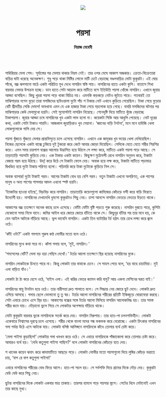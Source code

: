 <div align=center>
<img src=https://images.prothomalo.com/prothomalo-bangla/2021-01/1d75151c-eff9-4e9f-ac28-aebc4618d00f/palo_bangla_og.png />
<br><br>
<h1>পয়সা</h1> 
<h4>নিয়াজ মেহেদী</h4>
<br><br>
</div>

শাউরিয়ার মেলা শেষ। সূর্যাস্তের পর মেলায় থাকার নিয়ম নেই। তার ওপর মেঘে আকাশ অন্ধকার। ক্রেতা-বিক্রেতারা বাড়ির ঘাটা ধরেছে অনেকক্ষণ। শুধু পড়ে থাকা মিষ্টির লোভে মাটি চেটে বেড়াচ্ছে মণ্ডলবাড়ির মোটা কুকুরটা। এই ঘোর সাঁঝে, বজ্র ঝলসানো মাঠে একটা পরিচিত মুখ দেখে নাসরিন স্বস্তি পায়। নাসরিনের হাতে একটা কুপি। বাতাসে শিখা বারবার নেভার উপক্রম হচ্ছে। ডান হাতে সেটা আড়াল করে মাটিতে বসে ইতিউতি পয়সা খোঁজে নাসরিন। এখানে জুয়ার আড্ডা বসেছিল। কিছু খুচরা পয়সা পড়ে থাকা বিচিত্র নয়। এমনকি কড়কড়ে নোটও জুটতে পারে। গতবারই তো মাঝিপাড়ার নগেন বুড়ো তারা মসজিদের ছবিওয়ালা দুটো পাঁচ শ টাকার নোট এখানে কুড়িয়ে পেয়েছিল। টাকা পেয়ে বুড়োর বেটি শ্রীমতীর সেকি দেমাগ! ভাবখানা এমন যে এক হাজার টাকা পেয়ে বড়লোক হয়ে গেছে। বাবরি মসজিদের ঘটনার পর মাঝিপাড়ার কেউ মেলামুখো হয়নি। সেই সুযোগটাই নাসরিন নিয়েছে। শ্যেনদৃষ্টি দিয়ে মাটিতে খুঁজে বেড়াচ্ছে টাকাপয়সা। জুয়ার আড্ডা চষে নাসরিনের খুব একটা লাভ হলো না। কয়েকটা সিকি আর আধুলি পেয়েছে। নোট দূরের কথা, একটা গোটা টাকাও পায়নি। আজকাল জুয়াড়িরাও খুব সেয়ানা। ‘জ্ঞানের নাড়ি টনটনা’, মনে মনে হাউজি খেলা লোকগুলোকে গালি দেয় সে। 

পয়সা খুঁজতে খুঁজতে মেলার প্রান্তবিন্দুতে চলে এসেছে নাসরিন। এখানে এক জাদুকর খুব ভয়ের খেলা দেখিয়েছিল। নিজের ছেলেকে একটা বাক্সে ঢুকিয়ে দুই টুকরো করে কেটে আবার জোড়া দিয়েছিল। সেদিকে যেতে যেতে শরীর শিরশির করে। এমন সময় চারপাশ বজ্রের আলোয় উদ্ভাসিত হয়ে উঠলে সে লক্ষ্য করে, মাটিতে একটা পয়সা পড়ে আছে। সে তাড়াতাড়ি পয়সাটা কুড়িয়ে নেয়। এক টাকার একটা কয়েন। কিছুক্ষণ মুঠোবন্দী রেখে নাসরিন অনুভব করে, টাকাটা বেজায় গরম হয়ে উঠছে। উহ্! করে উঠে সে টাকাটা ফেলে দেয়। অবাক হয়ে লক্ষ করে, টাকাটা মাটিতে পড়ামাত্র দ্বিখণ্ডিত হয়ে দুটো টাকায় পরিণত হলো। পড়িমরি করে টাকা দুটোকে কুড়িয়ে নিল সে। 

অবাক ব্যাপার! দুটো টাকাই গরম। আগের টাকাটা বোধ হয় বেশি গরম। নতুন টাকাটা এখনো অপরিণত, এক পাশের মানুষ ও অন্য পাশের শাপলার আদল এখনো স্পষ্ট হয়নি।

‘ট্যাকাটার ছাওয়া হইছে’, বিড়বিড় করে নাসরিন। তাড়াতাড়ি কয়েনগুলো কামিজের কোঁচড়ে বন্দী করে বাড়ি ফিরতে উদ্যোগী হয়। নাসরিনের দেখাদেখি ধুমসো কুকুরটাও পিছু নেয়। চাপা আনন্দে নাসরিন ভেতরে ভেতরে উড়তে থাকে। 

আকাশের বজ্র ততক্ষণে অনেক কাছে চলে এসেছে। ফোঁটা ফোঁটা বৃষ্টি পড়তে শুরু করেছে। নাসরিন বুঝতে পারে, কুপিটা যেকোনো সময় নিভে যাবে। জমির আইল ধরে জোরে জোরে হাঁটতে থাকে সে। কিছুদূর হাঁটার পর তার মনে হয়, কে যেন আইল আটকে দাঁড়িয়ে আছে। ভুল ভাবেনি নাসরিন। একটা তিন ব্যাটারির টর্চ হঠাৎ তার চোখ লক্ষ্য করে জ্বলে ওঠে। 

‘কাঁই ওটা?’ একটা গমগমে পুরুষ কণ্ঠ লোভীর মতো বলে ওঠে।

নাসরিনের মুখে কথা সরে না। কাঁপা গলায় বলে, ‘মুই, নাসরিন।’

‘শমসেলের বেটি? মেলা বড় হয়া গেছিস দেখোঁ।’ টর্চের আলো ততক্ষণে স্থির হয়েছে নাসরিনের বুকে। 

নাসরিন লোকটাকে চিনতে পারে না। কিন্তু লোকটা তার বাবাকে চেনে। সে সাহস পেয়ে বলে, ‘হয় বাহে চাচামিয়া। মুই এলা বাড়িত যাঁও।’ 

লোকটা ঠা ঠা করে হেসে ওঠে, ‘যাইস এলা। এই ঝরির ভেতর ক্যামন করি যাবু? আয় একনা মেশিনের ঘরত যাই।’ 

নাসরিনের স্নায়ু টানটান হয়ে ওঠে। তার নারীসত্তা দ্রুত পালাতে বলে। সে সিদ্ধান্ত নেয় জোরে ছুট দেবে। লোকটা দ্রুত এগিয়ে আসছে। গলায় ছেলে ভোলানো তু তু স্বর। টর্চের আলো নাসরিনের শরীরের প্রতিটি ইঞ্চিজুড়ে ঘোরাফেরা করছে। সেটা এবারে চোখে এসে স্থির হয়। আকাশের বজ্রের সঙ্গে টর্চের আলো মিলিয়ে নাসরিন আলোকবিদ্ধ হয়। তার সমস্ত শরীর জমে যায়। দৌড়ানো ভুলে গিয়ে সে লোকটার অপেক্ষায় দাঁড়িয়ে থাকে।

মোটা কুকুরটা বারবার ভুকে নাসরিনকে সতর্ক করে দেয়। নাসরিন নিরুপায়। তার হাত-পা চলনশক্তিহীন। লোকটা একেবারে নিশ্বাসের দূরত্বে চলে এসেছে। শরীর থেকে বাংলা মদের গন্ধ ভকভক করে বেরোচ্ছে। একটা চিৎকার নাসরিনের গলা পর্যন্ত উঠে এসে আটকে যায়। লোকটা বলিষ্ঠ আলিঙ্গনে নাসরিনকে কাঁধে তোলার ব্যর্থ চেষ্টা করে। 

‘মেলা পাইসা কুড়াছিস!’ লোকটার গলা খনখন করে ওঠে। সে এবারে নাসরিনকে পাঁজাকোলা করে তোলার চেষ্টা করে। আবারও ব্যর্থ হয়। ‘দেখি কতুগুলা পাইসা পাছিস?’ বলে লোকটা নাসরিনের কোঁচড়ে হাত দেয়। 

শ খানেক কয়েন ঝনাৎ করে কাদামাটিতে আছড়ে পড়ে। লোকটা লোভীর মতো পয়সাগুলো দিয়ে লুঙ্গির কোঁচড় ভরাতে চায়, ‘বাপ রে বাপ কতুগুলা পাইসা!’ 

এবারে নাসরিনের শরীরের বোধ ফিরে আসে। হাত-পা সচল হয়। সে সর্বশক্তি দিয়ে গ্রামের দিকে দৌড় দেয়। কুকুরটা ঘেউ ঘেউ করে পিছু নেয়। 

ছুটন্ত নাসরিনের দিকে লোকটা একবার মাত্র তাকায়। তারপর হামলে পড়ে পয়সার স্তূপে। পেটের খিদে মেটানোই এখন তার কাছে মুখ্য।

